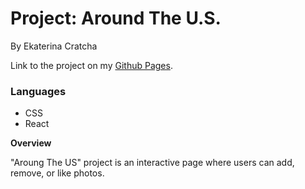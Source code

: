 # Project: Around The U.S.

By Ekaterina Cratcha

Link to the project on my [Github Pages](https://cratcha.github.io/around-react/).

### Languages

- CSS
- React


**Overview**

"Aroung The US" project is an interactive page where users can add, remove, or like photos. 